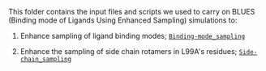 This folder contains the input files and scripts we used to carry on BLUES (Binding mode of Ligands Using Enhanced Sampling)  simulations to:

1) Enhance sampling of ligand binding modes; [`Binding-mode_sampling`](Binding-mode_sampling)

2) Enhance the sampling of side chain rotamers in L99A's residues; [`Side-chain_sampling`](Side-chain_sampling) 
